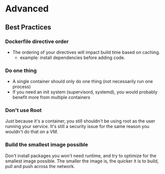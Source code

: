 # Advanced
## Best Practices

### Dockerfile directive order 
* The ordering of your directives will impact build time based on caching. 
  * example: install dependencies before adding code.

### Do one thing 
* A single container should only do one thing (not necessarily run one process)
* If you need an init system (supervisord, systemd), you would probably benefit more from multiple containers 

### Don't use Root
Just because it's a container, you still shouldn't be using root as the user running your service.  It's still a security issue for the same reason you wouldn't do that on a VM. 


### Build the smallest image possible
Don't install packages you won't need runtime, and try to optimize for the smallest image possible.  The smaller the image is, the quicker it is to build, pull and push across the network. 



